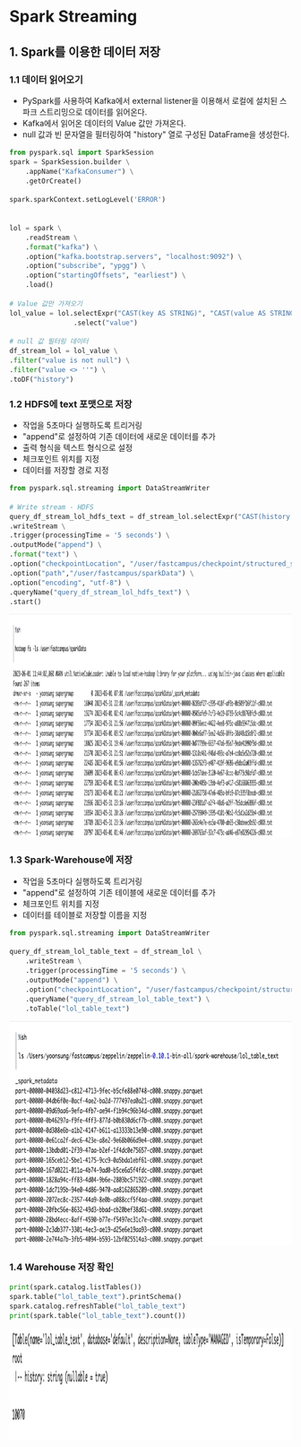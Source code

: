 # Spark Streaming
## 1. Spark를 이용한 데이터 저장
### 1.1 데이터 읽어오기
- PySpark를 사용하여 Kafka에서 external listener을 이용해서 로컬에 설치된 스파크 스트리밍으로  데이터를 읽어온다.
- Kafka에서 읽어온 데이터의 Value 값만 가져온다.
- null 값과 빈 문자열을 필터링하여 "history" 열로 구성된 DataFrame을 생성한다.
```python
from pyspark.sql import SparkSession
spark = SparkSession.builder \
    .appName("KafkaConsumer") \
    .getOrCreate()

spark.sparkContext.setLogLevel('ERROR')


lol = spark \
    .readStream \
    .format("kafka") \
    .option("kafka.bootstrap.servers", "localhost:9092") \
    .option("subscribe", "ypgg") \
    .option("startingOffsets", "earliest") \
    .load()

# Value 값만 가져오기
lol_value = lol.selectExpr("CAST(key AS STRING)", "CAST(value AS STRING)") \
                .select("value")

# null 값 필터링 데이터
df_stream_lol = lol_value \
.filter("value is not null") \
.filter("value <> ''") \
.toDF("history")
```
### 1.2 HDFS에 text 포맷으로 저장
- 작업을 5초마다 실행하도록 트리거링
- "append"로 설정하여 기존 데이터에 새로운 데이터를 추가
- 출력 형식을 텍스트 형식으로 설정
- 체크포인트 위치를 지정
- 데이터를 저장할 경로 지정
```python
from pyspark.sql.streaming import DataStreamWriter

# Write stream - HDFS
query_df_stream_lol_hdfs_text = df_stream_lol.selectExpr("CAST(history AS STRING)") \
.writeStream \
.trigger(processingTime = '5 seconds') \
.outputMode("append") \
.format("text") \
.option("checkpointLocation", "/user/fastcampus/checkpoint/structured_streaming/lol_hdfs_text") \
.option("path","/user/fastcampus/sparkData") \
.option("encoding", "utf-8") \
.queryName("query_df_stream_lol_hdfs_text") \
.start()
```
<p align="left">
<img src="../Images/hdfs_text.png" alt="이미지" width="1000" height="400">
</p>

### 1.3 Spark-Warehouse에 저장
- 작업을 5초마다 실행하도록 트리거링
- "append"로 설정하여 기존 테이블에 새로운 데이터를 추가
- 체크포인트 위치를 지정
- 데이터를 테이블로 저장할 이름을 지정
```python
from pyspark.sql.streaming import DataStreamWriter

query_df_stream_lol_table_text = df_stream_lol \
    .writeStream \
    .trigger(processingTime = '5 seconds') \
    .outputMode("append") \
    .option("checkpointLocation", "/user/fastcampus/checkpoint/structured_streaming/lol_table_text") \
    .queryName("query_df_stream_lol_table_text") \
    .toTable("lol_table_text")
```
<p align="left">
<img src="../Images/warehouse.png" alt="이미지" width="1000" height="400">
</p>

### 1.4 Warehouse 저장 확인
```python
print(spark.catalog.listTables())
spark.table("lol_table_text").printSchema()
spark.catalog.refreshTable("lol_table_text")
print(spark.table("lol_table_text").count())
```
<p align="left">
<img src="../Images/warehouse_check.png" alt="이미지" width="800" height="200">
</p>
